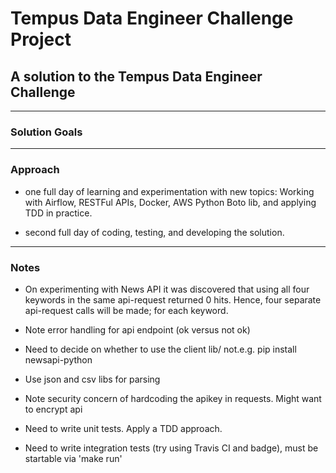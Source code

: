 # Tempus Data Engineer Challenge Project

## A solution to the Tempus Data Engineer Challenge

---

### Solution Goals

---
### Approach

- one full day of learning and experimentation with new topics: Working with Airflow, RESTFul APIs, Docker, AWS Python Boto lib, and applying TDD in practice.

- second full day of coding, testing, and developing the solution.

---
### Notes

- On experimenting with News API it was discovered that
using all four keywords in the same api-request returned
0 hits. Hence, four separate api-request calls will be made;
for each keyword.

- Note error handling for api endpoint (ok versus not ok)

- Need to decide on whether to use the client lib/ not.e.g. pip install newsapi-python

- Use json and csv libs for parsing

- Note security concern of hardcoding the apikey in requests. Might want to encrypt api

- Need to write unit tests. Apply a TDD approach.

- Need to write integration tests (try using Travis CI and badge), must be startable via 'make run'